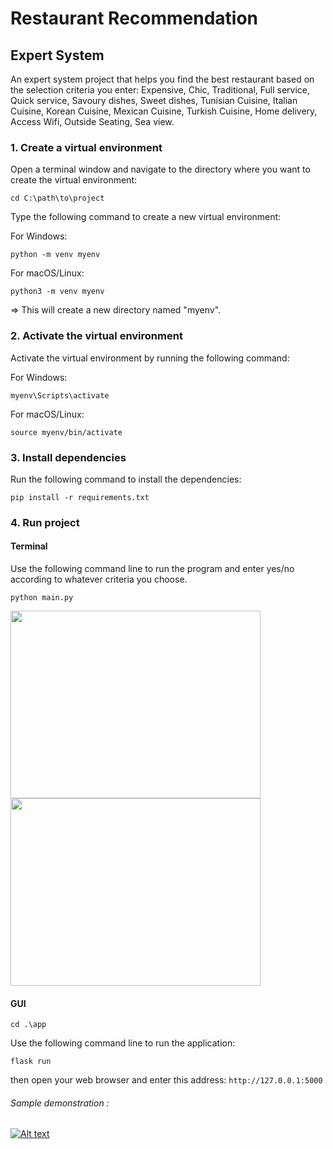# Restaurant Recommendation
## Expert System
An expert system project that helps you find the best restaurant based on the selection criteria you enter:
Expensive, Chic, Traditional, Full service, Quick service, Savoury dishes, Sweet dishes, Tunisian Cuisine, Italian Cuisine, Korean Cuisine, Mexican Cuisine, Turkish Cuisine, Home delivery, Access Wifi, Outside Seating, Sea view.
### 1. Create a virtual environment
Open a terminal window and navigate to the directory where you want to create the virtual environment:
```
cd C:\path\to\project
```
Type the following command to create a new virtual environment:

For Windows:
```
python -m venv myenv
```
For macOS/Linux:
```
python3 -m venv myenv
```
=> This will create a new directory named "myenv".

### 2. Activate the virtual environment

Activate the virtual environment by running the following command:

For Windows:
```
myenv\Scripts\activate
```
For macOS/Linux:
```
source myenv/bin/activate
```
### 3. Install dependencies

Run the following command to install the dependencies:
```
pip install -r requirements.txt
```
### 4. Run project

#### Terminal

Use the following command line to run the program and enter yes/no according to whatever criteria you choose.
``` 
python main.py 
```
<div>
<img src="https://user-images.githubusercontent.com/128514665/227032988-948876e4-7cfd-40a4-8b8b-cdef1e4ba0dc.png" width="400" height="300">
<img src="https://user-images.githubusercontent.com/128514665/227033681-de0f6a1f-d8bb-4779-961b-58d99eab81f4.JPG" width="400" height="300">
</div>

#### GUI
```
cd .\app
```
Use the following command line to run the application:
``` 
flask run
````
then open your web browser and enter this address: 
``` http://127.0.0.1:5000 ```
###### Sample demonstration :
[![Alt text](https://user-images.githubusercontent.com/128514665/227043251-5382c40e-16d1-47a0-ae0c-7786f269087e.JPG)](https://mega.nz/file/6ZFm1DiZ#2a0ZSdea_04Ec1tnmpRyBXWNCnHPcQF6XUbF-AEKx_Q)


